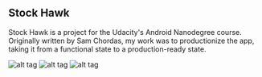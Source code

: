 ## Stock Hawk

Stock Hawk is a project for the Udacity's Android Nanodegree course. Originally written by Sam Chordas, my work was to productionize the app, taking it from a functional state to a production-ready state.

![alt tag](http://encashhub.com/github/Stock_Hawk_1.png)
![alt tag](http://encashhub.com/github/Stock_Hawk_2.png)
![alt tag](http://encashhub.com/github/Stock_Hawk_3.png)